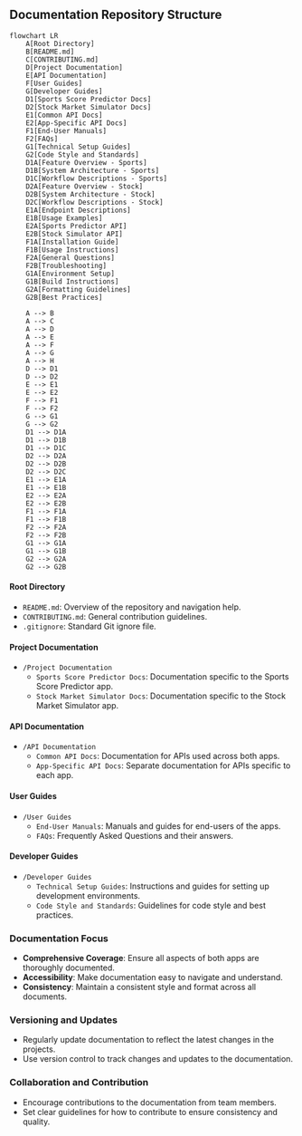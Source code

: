 ## Documentation Repository Structure

```mermaid
flowchart LR
    A[Root Directory]
    B[README.md]
    C[CONTRIBUTING.md]
    D[Project Documentation]
    E[API Documentation]
    F[User Guides]
    G[Developer Guides]
    D1[Sports Score Predictor Docs]
    D2[Stock Market Simulator Docs]
    E1[Common API Docs]
    E2[App-Specific API Docs]
    F1[End-User Manuals]
    F2[FAQs]
    G1[Technical Setup Guides]
    G2[Code Style and Standards]
    D1A[Feature Overview - Sports]
    D1B[System Architecture - Sports]
    D1C[Workflow Descriptions - Sports]
    D2A[Feature Overview - Stock]
    D2B[System Architecture - Stock]
    D2C[Workflow Descriptions - Stock]
    E1A[Endpoint Descriptions]
    E1B[Usage Examples]
    E2A[Sports Predictor API]
    E2B[Stock Simulator API]
    F1A[Installation Guide]
    F1B[Usage Instructions]
    F2A[General Questions]
    F2B[Troubleshooting]
    G1A[Environment Setup]
    G1B[Build Instructions]
    G2A[Formatting Guidelines]
    G2B[Best Practices]

    A --> B
    A --> C
    A --> D
    A --> E
    A --> F
    A --> G
    A --> H
    D --> D1
    D --> D2
    E --> E1
    E --> E2
    F --> F1
    F --> F2
    G --> G1
    G --> G2
    D1 --> D1A
    D1 --> D1B
    D1 --> D1C
    D2 --> D2A
    D2 --> D2B
    D2 --> D2C
    E1 --> E1A
    E1 --> E1B
    E2 --> E2A
    E2 --> E2B
    F1 --> F1A
    F1 --> F1B
    F2 --> F2A
    F2 --> F2B
    G1 --> G1A
    G1 --> G1B
    G2 --> G2A
    G2 --> G2B
```

#### Root Directory
- `README.md`: Overview of the repository and navigation help.
- `CONTRIBUTING.md`: General contribution guidelines.
- `.gitignore`: Standard Git ignore file.

#### Project Documentation
- `/Project Documentation`
  - `Sports Score Predictor Docs`: Documentation specific to the Sports Score Predictor app.
  - `Stock Market Simulator Docs`: Documentation specific to the Stock Market Simulator app.

#### API Documentation
- `/API Documentation`
  - `Common API Docs`: Documentation for APIs used across both apps.
  - `App-Specific API Docs`: Separate documentation for APIs specific to each app.

#### User Guides
- `/User Guides`
  - `End-User Manuals`: Manuals and guides for end-users of the apps.
  - `FAQs`: Frequently Asked Questions and their answers.

#### Developer Guides
- `/Developer Guides`
  - `Technical Setup Guides`: Instructions and guides for setting up development environments.
  - `Code Style and Standards`: Guidelines for code style and best practices.

### Documentation Focus
- **Comprehensive Coverage**: Ensure all aspects of both apps are thoroughly documented.
- **Accessibility**: Make documentation easy to navigate and understand.
- **Consistency**: Maintain a consistent style and format across all documents.

### Versioning and Updates
- Regularly update documentation to reflect the latest changes in the projects.
- Use version control to track changes and updates to the documentation.

### Collaboration and Contribution
- Encourage contributions to the documentation from team members.
- Set clear guidelines for how to contribute to ensure consistency and quality.

